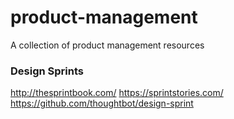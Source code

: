 # product-management
A collection of product management resources

### Design Sprints

http://thesprintbook.com/
https://sprintstories.com/
https://github.com/thoughtbot/design-sprint
